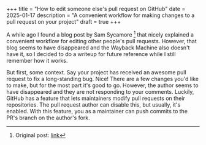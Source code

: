 +++
title = "How to edit someone else's pull request on GitHub"
date = 2025-01-17
description = "A convenient workflow for making changes to a pull request on your project"
draft = true
+++

A while ago I found a blog post by Sam Sycamore [^1] that nicely explained a convenient workflow for editing other people's pull requests. However, that blog seems to have disappeared and the Wayback Machine also doesn't have it, so I decided to do a writeup for future reference while I still remember how it works.

But first, some context. Say your project has received an awesome pull request to fix a long-standing bug. Nice! There are a few changes you'd like to make, but for the most part it's good to go. However, the author seems to have disappeared and they are not responding to your comments. Luckily, GitHub has a feature that lets maintainers modify pull requests on their repositories. The pull request author can disable this, but usually, it's enabled. With this feature, you as a maintainer can push commits to the PR's branch on the author's fork.

[^1]: Original post: [link]((https://tech.sycamore.garden/add-commit-push-contributor-branch-git-github))
